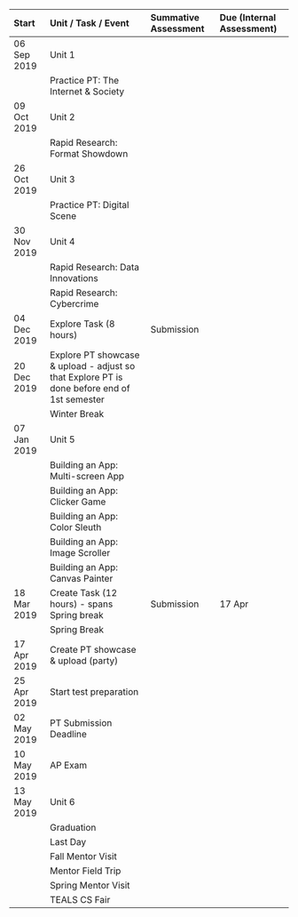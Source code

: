 ---
---

| Start | Unit / Task / Event | Summative Assessment | Due (Internal Assessment) |
| :---  | :--- | :--- | :--- |
| 06 Sep 2019 | Unit 1 | |
|  | Practice PT: The Internet & Society
| 09 Oct 2019 | Unit 2
|  | Rapid Research: Format Showdown
| 26 Oct 2019 | Unit 3
|  | Practice PT: Digital Scene
| 30 Nov 2019 | Unit 4
|  | Rapid Research: Data Innovations
|  | Rapid Research: Cybercrime
| 04 Dec 2019 | Explore Task (8 hours) | Submission |  |
| 20 Dec 2019 | Explore PT showcase & upload - adjust so that Explore PT is done before end of 1st semester
|  | Winter Break
| 07 Jan 2019 | Unit 5
|  | Building an App: Multi-screen App
|  | Building an App: Clicker Game
|  | Building an App: Color Sleuth
|  | Building an App: Image Scroller
|  | Building an App: Canvas Painter
| 18 Mar 2019 | Create Task (12 hours) - spans Spring break | Submission | 17 Apr |
|  | Spring Break
| 17 Apr 2019 | Create PT showcase & upload (party)
| 25 Apr 2019 | Start test preparation | |
| 02 May 2019 | PT Submission Deadline
| 10 May 2019 | AP Exam
| 13 May 2019 | Unit 6
|  | Graduation
|  | Last Day
|  | Fall Mentor Visit
|  | Mentor Field Trip
|  | Spring Mentor Visit
|  | TEALS CS Fair
